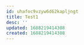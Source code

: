 ```yaml
---
id: uhafoc9vzyw6d62kapljngt
title: Test1
desc: ''
updated: 1688219414308
created: 1688219414308
---
```

